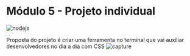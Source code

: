 # Módulo 5 - Projeto individual
![nodejs](https://user-images.githubusercontent.com/112557540/216981836-73a0fe6d-6904-4ddb-b2cd-d218d97a6b5a.jpg)

Proposta do projeto é criar uma ferramenta no terminal que vai auxiliar
desenvolvedores no dia a dia com CSS
![capture](https://user-images.githubusercontent.com/112557540/216981244-6252dd61-854d-4343-bc78-8f1146f23d21.png)



